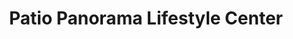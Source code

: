 ---
title: "Patio Panorama Lifestyle Center"
url: /santiago-de-surco/patio-panorama-lifestyle-center/
shop: centro comercial
---